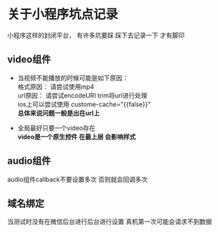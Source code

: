# 关于小程序坑点记录
小程序这样的封闭平台， 有许多坑要踩 踩下去记录一下 才有脚印

## video组件     
- 当视频不能播放的时候可能是如下原因：         
格式原因： 请尝试使用mp4      
url原因： 请尝试encodeURI trim将url进行处理         
ios上可以尝试使用 custome-cache="{{false}}"      
**总体来说问题一般是出在url上**        

- 全局最好只要一个video存在         
**video是一个原生控件  在最上层  会影响样式**     

##  audio组件      
audio组件callback不要设置多次 否则就会回调多次      

## 域名绑定   
当测试时没有在微信后台进行后台进行设置  真机第一次可能会请求不到数据    


